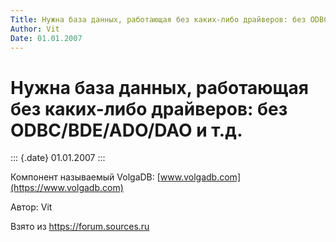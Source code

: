 ```yaml
---
Title: Нужна база данных, работающая без каких-либо драйверов: без ODBC/BDE/ADO/DAO и т.д.
Author: Vit
Date: 01.01.2007
---
```



Нужна база данных, работающая без каких-либо драйверов: без ODBC/BDE/ADO/DAO и т.д.
===================================================================================

::: {.date}
01.01.2007
:::

Компонент называемый VolgaDB: [www.volgadb.com](https://www.volgadb.com)

Автор: Vit

Взято из <https://forum.sources.ru>
